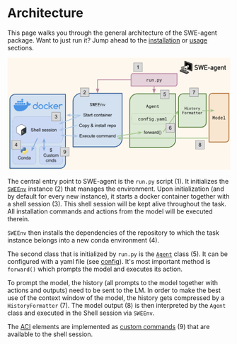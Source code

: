 # Architecture

This page walks you through the general architecture of the SWE-agent package. Want to just run it? Jump ahead to the [installation](../installation/index.md) or [usage](../usage/index.md) sections.

![architecture](../assets/architecture.png)

The central entry point to SWE-agent is the `run.py` script (1). It initializes the [`SWEEnv`](../reference/env.md) instance (2) that manages the environment. Upon initialization (and by default for every new instance), it starts a docker container together with a shell session (3). This shell session will be kept alive throughout the task. All installation commands and actions from the model will be executed therein.

`SWEEnv` then installs the dependencies of the repository to which the task instance belongs into a new conda environment (4).

The second class that is initialized by `run.py` is the [`Agent`](../reference/agent.md) class (5). It can be configured with a yaml file (see [config](../config/config.md)). It's most important method is `forward()` which prompts the model and executes its action.

To prompt the model, the history (all prompts to the model together with actions and outputs) need to be sent to the LM. In order to make the best use of the context window of the model, the history gets compressed by a `HistoryFormatter` (7). The model output (8) is then interpreted by the `Agent` class and executed in the Shell session via `SWEEnv`.

The [ACI](aci.md) elements are implemented as [custom commands](../config/commands.md) (9) that are available to the shell session.